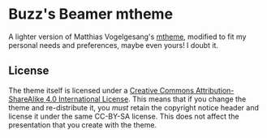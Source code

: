 # Buzz's Beamer mtheme
A lighter version of Matthias Vogelgesang's [mtheme](https://github.com/matze/mtheme), modified to fit my personal needs and preferences, maybe even yours! I doubt it.

## License
The theme itself is licensed under a [Creative Commons Attribution-ShareAlike
4.0 International License](http://creativecommons.org/licenses/by-sa/4.0/). This
means that if you change the theme and re-distribute it, you *must* retain the
copyright notice header and license it under the same CC-BY-SA license. This
does not affect the presentation that you create with the theme.

